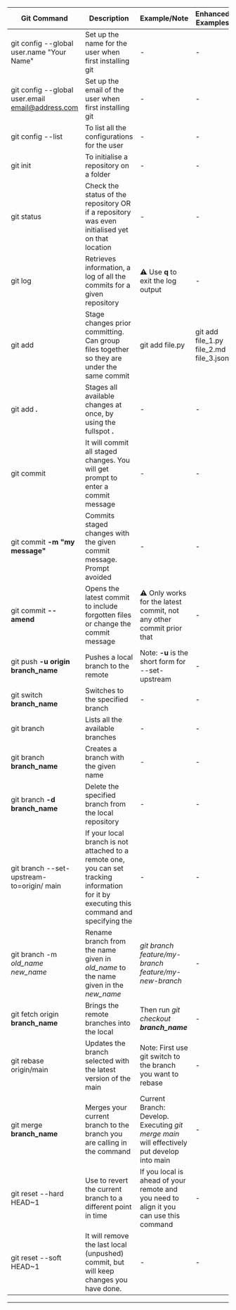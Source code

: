|Git Command|Description|Example/Note|Enhanced Examples|
|-----------------|----------------|----------------|----------------|
|git config --global user.name "Your Name"|Set up the name for the user when first installing git|-|-|##
|git config --global user.email email@address.com|Set up the email of the user when first installing git|-|-|##
|git config --list|To list all the configurations for the user|-|-|##
|git init| To initialise a repository on a folder|-|-|##
|git status| Check the status of the repository OR if a repository was even initialised yet on that location|-|-|##
|git log|Retrieves information, a log of all the commits for a given repository|:warning: Use **q** to exit the log output|-|##
|git add|Stage changes prior committing. Can group files together so they are under the same commit| git add file.py|git add file_1.py file_2.md file_3.json|##
|git add **.**| Stages all available changes at once, by using the fullspot **.**|-|-|##
|git commit|It will commit all staged changes. You will get prompt to enter a commit message|-|-|##
|git commit **-m "my message"**|Commits staged changes with the given commit message. Prompt avoided|-|-|##
|git commit **--amend**|Opens the latest commit to include forgotten files or change the commit message|:warning: Only works for the latest commit, not any other commit prior that|-|##
|git push **-u origin branch_name**|Pushes a local branch to the remote|Note: **-u** is the short form for --set-upstream|-|##
|git switch **branch_name**|Switches to the specified branch|-|-|##
|git branch|Lists all the available branches|-|-|##
|git branch **branch_name**|Creates a branch with the given name|-|-|##
|git branch **-d branch_name**|Delete the specified branch from the local repository|-|-|##
|git branch --set-upstream-to=origin/<branch> main|If your local branch is not attached to a remote one, you can set tracking information for it by executing this command and specifying the <remote branch>|-|-|##
|git branch -m _old_name_ _new_name_|Rename branch from the name given in _old_name_ to the name given in the _new_name_|_git branch feature/my-branch feature/my-new-branch_|-|##
|git fetch origin **branch_name**|Brings the remote branches into the local|Then run _git checkout **branch_name**_|-|##
|git rebase origin/main|Updates the branch selected with the latest version of the main|Note: First use git switch to the branch you want to rebase|-|##
|git merge **branch_name**|Merges your current branch to the branch you are calling in the command|Current Branch: Develop. Executing _git merge main_ will effectively put develop into main|-|##
|git reset --hard HEAD~1|Use to revert the current branch to a different point in time|If you local is ahead of your remote and you need to align it you can use this command|-|##
|git reset --soft HEAD~1|It will remove the last local (unpushed) commit, but will keep changes you have done.|-|-|##
---


